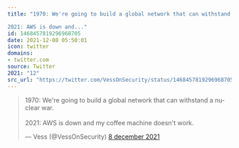 ```yaml
---
title: "1970: We're going to build a global network that can withstand a nuclear war.

2021: AWS is down and..."
id: 1468457819296968705
date: 2021-12-08 05:50:01
icon: twitter
domains:
- twitter.com
source: Twitter
2021: "12"
src_url: "https://twitter.com/VessOnSecurity/status/1468457819296968705"
---
```

<blockquote class="twitter-tweet" data-lang="nl" data-dnt="true"><p lang="en" dir="ltr">1970: We&#39;re going to build a global network that can withstand a nuclear war.<br><br>2021: AWS is down and my coffee machine doesn&#39;t work.</p>&mdash; Vess (@VessOnSecurity) <a href="https://twitter.com/VessOnSecurity/status/1468457819296968705?ref_src=twsrc%5Etfw">8 december 2021</a></blockquote>
<script async src="https://platform.twitter.com/widgets.js" charset="utf-8"></script>

